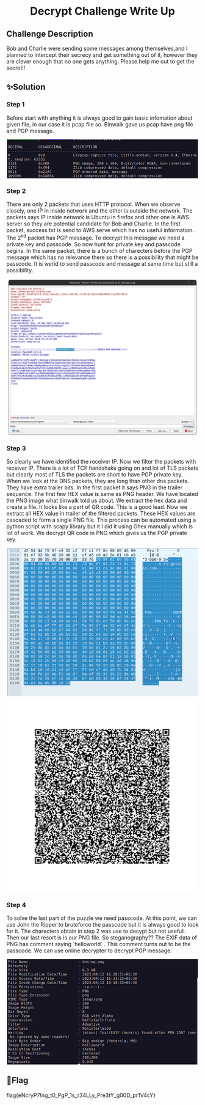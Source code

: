 #  <p align="center">Decrypt Challenge Write Up

##  Challenge Description
Bob and Charlie were sending some messages among themselves,and I planned to intercept their secrecy and get something out of it, 
however they are clever enough 	that no one gets anything. Please help me out to get the secret!!

## ✨Solution
### Step 1
<p>
Before start with anything it is always good to gain basic infomation about given file, in our case it is pcap file so. 
Binwalk gave us pcap have png file and PGP message.
<p align="center">
  <img width="500" align="center" src="src/binwalk.png" alt="binwalk"/>
</p>
</p>

###  Step 2
<p>
There are only 2 packets that uses HTTP protocol. When we observe closely, one IP in inside network and the other is outside the network. 
The packets says IP inside network is Ubuntu in firefox and other one is AWS server so they are potential candidate for Bob and Charlie.
In the first packet, success.txt is send to AWS serve which has no useful information. The 2<sup>nd</sup> packet has PGP message.
To decrypt this messgae we need a private key and passcode. So now hunt for private key and passcode begins. In the same packet, there is a bunch of 
charecters before the PGP message which has no relevance there so there is  a possibility that might be passcode. It is werid to send passcode and message 
at same time but still a possibility.
</P>
<p align="center">
  <img width="500" align="center" src="src/pgpmessage.png" alt="PGP message"/>
</p>

###  Step 3
<p>
So clearly we have identified the receiver IP. Now we filter the packets with receiver IP. There is a lot of TCP handshake going on and lot of TLS 
packets but clearly most of TLS the packets are short to have PGP private key. When we look at the DNS packets, they are long than other dns packets.
They have extra trailer bits. In the first packet it says PNG in the trailer sequence. The first few HEX value is same as PNG header. We have located 
the PNG image what binwalk told us about. We extract the hex data and create a file. It looks like a part of QR code. This is a good lead. 
Now we extract all HEX value in trailer of the filtered packets. These HEX values are cascaded to form a single PNG file. 
This process can be automated using a python script with scapy library but it I did it using Ghex manually which is lot of work.
We decrypt QR code in PNG which gives us the PGP private key.
</P>
<p align="center">
  <img width="500" align="center" src="src/dnstrailer.png" alt="DNS Trailer"/>
</p>
<p align="center">
  <img width="500" align="center" src="dnsimg.png" alt="QR Code"/>
</p>

###  Step 4
<p>
To solve the last part of the puzzle we need passcode. At this point, we can use John the Ripper to bruteforce the passcode but it is always good to 
look for it. The charecters obtain in step 2 was use to decypt but not usefull. Then our last resort is is our PNG file. So steganography?? The 
EXIF data of PNG has comment saying `helloworld` . This comment turns out to be the passcode. We can use online decrypter to decrypt PGP message.
</p>
<p align="center">
  <img width="500" align="center" src="src/exif.png" alt="EXIF Data"/>
</p>

##  🚩Flag
flag{eNcryP7!ng_t0_PgP_1s_r34LLy_Pre3tY_g00D_pr1V4cY}
